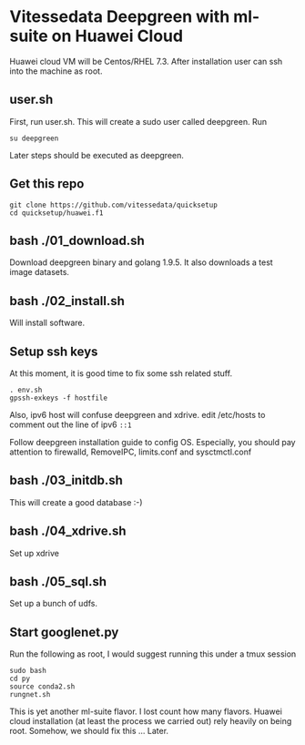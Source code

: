 # Vitessedata Deepgreen with ml-suite on Huawei Cloud

Huawei cloud VM will be Centos/RHEL 7.3.  After installation
user can ssh into the machine as root.

## user.sh
First, run user.sh.  This will create a sudo user called 
deepgreen.  Run 
```
su deepgreen
```
Later steps should be executed as deepgreen.  

## Get this repo
``` 
git clone https://github.com/vitessedata/quicksetup
cd quicksetup/huawei.f1
```

## bash ./01\_download.sh
Download deepgreen binary and golang 1.9.5.  It also downloads
a test image datasets.

## bash ./02\_install.sh
Will install software.

## Setup ssh keys
At this moment, it is good time to fix some ssh related stuff.
```
. env.sh
gpssh-exkeys -f hostfile
```
Also, ipv6 host will confuse deepgreen and xdrive.  edit /etc/hosts
to comment out the line of ipv6 `::1`

Follow deepgreen installation guide to config OS.  Especially, you
should pay attention to firewalld, RemoveIPC, limits.conf and sysctmctl.conf


## bash ./03\_initdb.sh
This will create a good database :-)

## bash ./04\_xdrive.sh
Set up xdrive

## bash ./05\_sql.sh
Set up a bunch of udfs.

## Start googlenet.py
Run the following as root, I would suggest running this under
a tmux session
```
sudo bash
cd py
source conda2.sh
rungnet.sh 
```
This is yet another ml-suite flavor.  I lost count how many flavors.
Huawei cloud installation (at least the process we carried out) rely
heavily on being root.  Somehow, we should fix this ...   Later.
